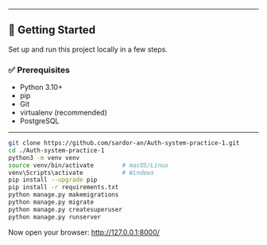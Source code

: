 
---

## 🚀 Getting Started

Set up and run this project locally in a few steps.

### ✅ Prerequisites

- Python 3.10+
- pip
- Git
- virtualenv (recommended)
- PostgreSQL

---

```bash
git clone https://github.com/sardor-an/Auth-system-practice-1.git
cd ./Auth-system-practice-1
python3 -m venv venv
source venv/bin/activate        # macOS/Linux
venv\Scripts\activate           # Windows
pip install --upgrade pip
pip install -r requirements.txt
python manage.py makemigrations
python manage.py migrate
python manage.py createsuperuser
python manage.py runserver
```
Now open your browser: http://127.0.0.1:8000/

